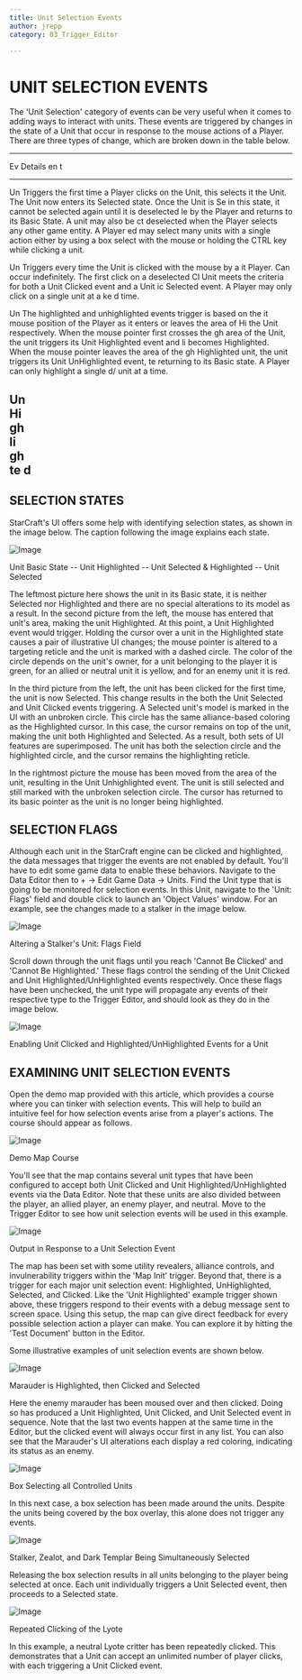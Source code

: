 ```yaml
---
title: Unit Selection Events
author: jrepp
category: 03_Trigger_Editor

---
```

UNIT SELECTION EVENTS
=====================

The 'Unit Selection' category of events can be very useful when it comes
to adding ways to interact with units. These events are triggered by
changes in the state of a Unit that occur in response to the mouse
actions of a Player. There are three types of change, which are broken
down in the table below.

  -----------------------------------------------------------------------
  Ev   Details
  en t 
  ---- ------------------------------------------------------------------
  Un   Triggers the first time a Player clicks on the Unit, this selects
  it   the Unit. The Unit now enters its Selected state. Once the Unit is
  Se   in this state, it cannot be selected again until it is deselected
  le   by the Player and returns to its Basic State. A unit may also be
  ct   deselected when the Player selects any other game entity. A Player
  ed   may select many units with a single action either by using a box
       select with the mouse or holding the CTRL key while clicking a
       unit.

  Un   Triggers every time the Unit is clicked with the mouse by a
  it   Player. Can occur indefinitely. The first click on a deselected
  Cl   Unit meets the criteria for both a Unit Clicked event and a Unit
  ic   Selected event. A Player may only click on a single unit at a
  ke d time.

  Un   The highlighted and unhighlighted events trigger is based on the
  it   mouse position of the Player as it enters or leaves the area of
  Hi   the Unit respectively. When the mouse pointer first crosses the
  gh   area of the Unit, the unit triggers its Unit Highlighted event and
  li   becomes Highlighted. When the mouse pointer leaves the area of the
  gh   Highlighted unit, the unit triggers its Unit UnHighlighted event,
  te   returning to its Basic state. A Player can only highlight a single
  d/   unit at a time.

  Un   
  Hi   
  gh   
  li   
  gh   
  te d 
  -----------------------------------------------------------------------

SELECTION STATES
----------------

StarCraft's UI offers some help with identifying selection states, as
shown in the image below. The caption following the image explains each
state.

![Image](./resources/048_Unit_Selection_Events1.png)

Unit Basic State -- Unit Highlighted -- Unit Selected & Highlighted --
Unit Selected

The leftmost picture here shows the unit in its Basic state, it is
neither Selected nor Highlighted and there are no special alterations to
its model as a result. In the second picture from the left, the mouse
has entered that unit's area, making the unit Highlighted. At this
point, a Unit Highlighted event would trigger. Holding the cursor over a
unit in the Highlighted state causes a pair of illustrative UI changes;
the mouse pointer is altered to a targeting reticle and the unit is
marked with a dashed circle. The color of the circle depends on the
unit's owner, for a unit belonging to the player it is green, for an
allied or neutral unit it is yellow, and for an enemy unit it is red.

In the third picture from the left, the unit has been clicked for the
first time, the unit is now Selected. This change results in the both
the Unit Selected and Unit Clicked events triggering. A Selected unit's
model is marked in the UI with an unbroken circle. This circle has the
same alliance-based coloring as the Highlighted cursor. In this case,
the cursor remains on top of the unit, making the unit both Highlighted
and Selected. As a result, both sets of UI features are superimposed.
The unit has both the selection circle and the highlighted circle, and
the cursor remains the highlighting reticle.

In the rightmost picture the mouse has been moved from the area of the
unit, resulting in the Unit Unhighlighted event. The unit is still
selected and still marked with the unbroken selection circle. The cursor
has returned to its basic pointer as the unit is no longer being
highlighted.

SELECTION FLAGS
---------------

Although each unit in the StarCraft engine can be clicked and
highlighted, the data messages that trigger the events are not enabled
by default. You'll have to edit some game data to enable these
behaviors. Navigate to the Data Editor then to + -\> Edit Game Data -\>
Units. Find the Unit type that is going to be monitored for selection
events. In this Unit, navigate to the 'Unit: Flags' field and double
click to launch an 'Object Values' window. For an example, see the
changes made to a stalker in the image below.

![Image](./resources/048_Unit_Selection_Events2.png)

Altering a Stalker's Unit: Flags Field

Scroll down through the unit flags until you reach 'Cannot Be Clicked'
and 'Cannot Be Highlighted.' These flags control the sending of the Unit
Clicked and Unit Highlighted/UnHighlighted events respectively. Once
these flags have been unchecked, the unit type will propagate any events
of their respective type to the Trigger Editor, and should look as they
do in the image below.

![Image](./resources/048_Unit_Selection_Events3.png)

Enabling Unit Clicked and Highlighted/UnHighlighted Events for a Unit

EXAMINING UNIT SELECTION EVENTS
-------------------------------

Open the demo map provided with this article, which provides a course
where you can tinker with selection events. This will help to build an
intuitive feel for how selection events arise from a player's actions.
The course should appear as follows.

![Image](./resources/048_Unit_Selection_Events4.png)

Demo Map Course

You'll see that the map contains several unit types that have been
configured to accept both Unit Clicked and Unit
Highlighted/UnHighlighted events via the Data Editor. Note that these
units are also divided between the player, an allied player, an enemy
player, and neutral. Move to the Trigger Editor to see how unit
selection events will be used in this example.

![Image](./resources/048_Unit_Selection_Events5.png)

Output in Response to a Unit Selection Event

The map has been set with some utility revealers, alliance controls, and
invulnerability triggers within the 'Map Init' trigger. Beyond that,
there is a trigger for each major unit selection event: Highlighted,
UnHighlighted, Selected, and Clicked. Like the 'Unit Highlighted'
example trigger shown above, these triggers respond to their events with
a debug message sent to screen space. Using this setup, the map can give
direct feedback for every possible selection action a player can make.
You can explore it by hitting the 'Test Document' button in the Editor.

Some illustrative examples of unit selection events are shown below.

![Image](./resources/048_Unit_Selection_Events6.png)

Marauder is Highlighted, then Clicked and Selected

Here the enemy marauder has been moused over and then clicked. Doing so
has produced a Unit Highlighted, Unit Clicked, and Unit Selected event
in sequence. Note that the last two events happen at the same time in
the Editor, but the clicked event will always occur first in any list.
You can also see that the Marauder's UI alterations each display a red
coloring, indicating its status as an enemy.

![Image](./resources/048_Unit_Selection_Events7.png)

Box Selecting all Controlled Units

In this next case, a box selection has been made around the units.
Despite the units being covered by the box overlay, this alone does not
trigger any events.

![Image](./resources/048_Unit_Selection_Events8.png)

Stalker, Zealot, and Dark Templar Being Simultaneously Selected

Releasing the box selection results in all units belonging to the player
being selected at once. Each unit individually triggers a Unit Selected
event, then proceeds to a Selected state.

![Image](./resources/048_Unit_Selection_Events9.png)

Repeated Clicking of the Lyote

In this example, a neutral Lyote critter has been repeatedly clicked.
This demonstrates that a Unit can accept an unlimited number of player
clicks, with each triggering a Unit Clicked event.
